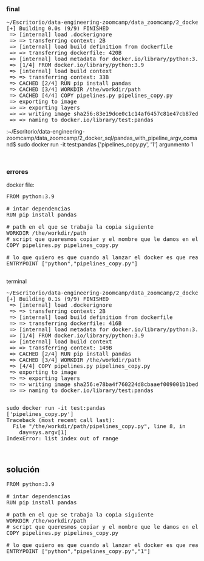 ##
### final
<pre>
~/Escritorio/data-engineering-zoomcamp/data_zoomcamp/2_docker_sql/pandas_with_pipeline_argv_comand$ sudo docker build -t test:pandas .
[+] Building 0.0s (9/9) FINISHED                                                
 => [internal] load .dockerignore                                          0.0s
 => => transferring context: 2B                                            0.0s
 => [internal] load build definition from dockerfile                       0.0s
 => => transferring dockerfile: 420B                                       0.0s
 => [internal] load metadata for docker.io/library/python:3.9              0.0s
 => [1/4] FROM docker.io/library/python:3.9                                0.0s
 => [internal] load build context                                          0.0s
 => => transferring context: 33B                                           0.0s
 => CACHED [2/4] RUN pip install pandas                                    0.0s
 => CACHED [3/4] WORKDIR /the/workdir/path                                 0.0s
 => CACHED [4/4] COPY pipelines.py pipelines_copy.py                       0.0s
 => exporting to image                                                     0.0s
 => => exporting layers                                                    0.0s
 => => writing image sha256:83e19dce0c1c14af6457c81e47cb87ed863598e27fbe9  0.0s
 => => naming to docker.io/library/test:pandas                             0.0s
</pre>
:~/Escritorio/data-engineering-zoomcamp/data_zoomcamp/2_docker_sql/pandas_with_pipeline_argv_comand$ sudo docker run -it test:pandas
['pipelines_copy.py', '1']
argunmento 1

<pre>

</pre>
### errores

docker file:
<pre>
FROM python:3.9

# intar dependencias
RUN pip install pandas

# path en el que se trabaja la copia siguiente
WORKDIR /the/workdir/path
# script que queresmos copiar y el nombre que le damos en el docker 
COPY pipelines.py pipelines_copy.py

# lo que quiero es que cuando al lanzar el docker es que realiza un python pipelines_copy.py
ENTRYPOINT ["python","pipelines_copy.py"]

</pre>

terminal

<pre>
~/Escritorio/data-engineering-zoomcamp/data_zoomcamp/2_docker_sql/pandas_with_pipeline_argv_comand$ sudo docker build -t test:pandas .
[+] Building 0.1s (9/9) FINISHED                                                
 => [internal] load .dockerignore                                          0.0s
 => => transferring context: 2B                                            0.0s
 => [internal] load build definition from dockerfile                       0.0s
 => => transferring dockerfile: 416B                                       0.0s
 => [internal] load metadata for docker.io/library/python:3.9              0.0s
 => [1/4] FROM docker.io/library/python:3.9                                0.0s
 => [internal] load build context                                          0.0s
 => => transferring context: 149B                                          0.0s
 => CACHED [2/4] RUN pip install pandas                                    0.0s
 => CACHED [3/4] WORKDIR /the/workdir/path                                 0.0s
 => [4/4] COPY pipelines.py pipelines_copy.py                              0.1s
 => exporting to image                                                     0.0s
 => => exporting layers                                                    0.0s
 => => writing image sha256:e78ba4f760224d8cbaaef009001b1bed811c039972b1d  0.0s
 => => naming to docker.io/library/test:pandas  
</pre>

<pre>

sudo docker run -it test:pandas
['pipelines_copy.py']
Traceback (most recent call last):
  File "/the/workdir/path/pipelines_copy.py", line 8, in <module>
    day=sys.argv[1]
IndexError: list index out of range


</pre>
## solución 

<pre>
FROM python:3.9

# intar dependencias
RUN pip install pandas

# path en el que se trabaja la copia siguiente
WORKDIR /the/workdir/path
# script que queresmos copiar y el nombre que le damos en el docker 
COPY pipelines.py pipelines_copy.py

# lo que quiero es que cuando al lanzar el docker es que realiza un python pipelines_copy.py
ENTRYPOINT ["python","pipelines_copy.py","1"]

</pre>
 